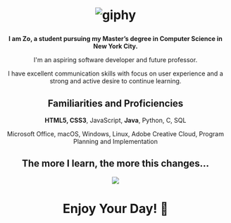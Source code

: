 <h1 align="center">

  ![giphy](https://user-images.githubusercontent.com/70993217/144535943-807860f6-2364-4cfc-9d7f-5067d1071ae9.gif)

</h1>

<p align="center"><strong>I am Zo, a student pursuing my Master’s degree in Computer Science in New York City.</strong><p>

<p align="center">I'm an aspiring software developer and future professor.</p>
<p align="center">I have excellent communication skills with focus on user experience and a strong and active desire to continue learning.</p>

<h2 align="center">Familiarities and Proficiencies</h2>

<p align="center"><strong>HTML5, CSS3</strong>, JavaScript, <strong>Java</strong>, Python, C, SQL</p> 
<p align="center">Microsoft Office, macOS, Windows, Linux, Adobe Creative Cloud, Program Planning and Implementation</p> 

<h2 align="center">The more I learn, the more this changes...</h2>

<p align="center">
  <a href="https://github.com/anuraghazra/github-readme-stats">
    <img align="center" src="https://github-readme-stats.vercel.app/api/top-langs/?username=zdisanto&layout=compact&theme=merko&hide_border=true" />
  </a>
</p>

<h1 align="center">Enjoy Your Day! 👋</h1>
